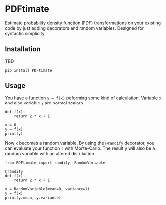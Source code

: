 # PDFtimate

Estimate probability density function (PDF) transformations on your existing code by just adding decorators and random variables. Designed for syntactic simplicity.

## Installation

TBD
```
pip install PDFtimate
``` 

## Usage

You have a function `y = f(x)` peforming some kind of calculation. Variable `x` and also variable `y` are normal scalars.
```
def f(x):
    return 2 * x + 1

x = 0
y = f(x)
print(y)
```
Now `x` becomes a random variable. By using the `@randify` decorator, you can evaluate your function `f` with Monte-Carlo. The result y will also be a random variable with an altered distribution.

```
from PDFtimate import randify, RandomVariable

@randify
def f(x):
    return 2 * x + 1

x = RandomVariable(mean=0, variance=1)
y = f(x)
print(y.mean, y.variance)
```